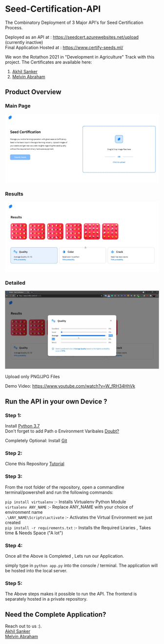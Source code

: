 # Seed-Certification-API
The Combinatory Deployment of 3 Major API's for Seed Certification Process. <br>

Deployed as an API at : https://seedcert.azurewebsites.net/upload (currently inactive) <br>
Final Application Hosted at : https://www.certify-seeds.ml/<br>

We won the Rotathon 2021 in "Development in Agriculture" Track with this project. The Certificates are available here:<br>
1) [Akhil Sanker](https://github.com/reekithak/Seed-Certification-API/blob/main/Others/akhil.png)
2) [Melvin Abraham](https://github.com/reekithak/Seed-Certification-API/blob/main/Others/melvin.png)

## Product Overview
### Main Page
<img src="https://github.com/reekithak/Seed-Certification-API/blob/main/Others/seedcert1.JPG" alt="MainImg"/>

### Results
<img src="https://github.com/reekithak/Seed-Certification-API/blob/main/Others/seedcert2.JPG" alt="MainImg"/>

### Detailed
<img src="https://github.com/reekithak/Seed-Certification-API/blob/main/Others/seedcert3.JPG" alt="MainImg"/>




Upload only PNG/JPG Files


Demo Video: https://www.youtube.com/watch?v=W_fRH34HhVk

## Run the API in your own Device ?

### Step 1:
Install [Python 3.7](https://www.python.org/downloads/release/python-370/)  
Don't forget to add Path o Environment Varibales [Doubt?](https://www.educative.io/edpresso/how-to-add-python-to-path-variable-in-windows)

Completely Optional:
Install [Git](https://git-scm.com/downloads)

### Step 2:
Clone this Repository [Tutorial](https://www.youtube.com/watch?v=O72FWNeO-xY)

### Step 3:
From the root folder of the repository, open a commandline terminal/powershell and run the following commands:<br />


`pip install virtualenv` :- Installs Virtualenv Python Module<br />
`virtualenv ANY_NAME` :- Replace ANY_NAME with your choice of environment name<br />
`.\ANY_NAME\Scripts\activate` :- Activates the Virtual Environment we just created<br />
`pip install -r requirements.txt` :- Installs the Required Liraries , Takes time & Needs Space ("A lot")<br />


### Step 4:
Once all the Above is Completed , Lets run our Application.

simply type in `python app.py` into the console / terminal.
The application will be hosted into the local server.

### Step 5:
The Above steps makes it possible to run the API. The frontend is separately hosted in a private repository.

## Need the Complete Application?
Reach out to us :). <br>
[Akhil Sanker](https://www.linkedin.com/in/akhilsanker/)<br>
[Melvin Abraham](https://www.linkedin.com/in/melvin-l-abraham-729a89195/)
